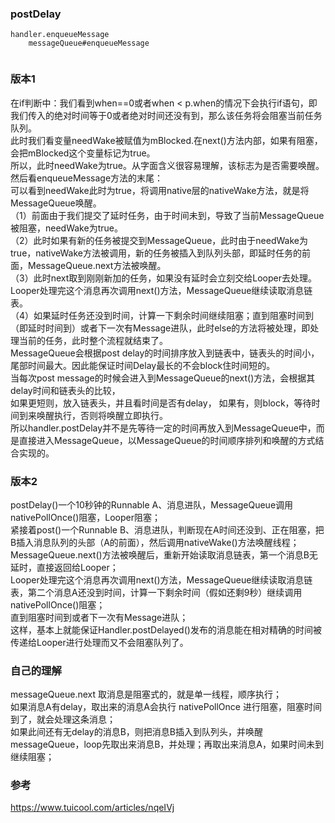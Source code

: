 ### postDelay  

```
handler.enqueueMessage  
    messageQueue#enqueueMessage  
        
```
### 版本1  
在if判断中：我们看到when==0或者when < p.when的情况下会执行if语句，即我们传入的绝对时间等于0或者绝对时间还没有到，那么该任务将会阻塞当前任务队列。  
此时我们看变量needWake被赋值为mBlocked.在next()方法内部，如果有阻塞，会把mBlocked这个变量标记为true。    
所以，此时needWake为true。从字面含义很容易理解，该标志为是否需要唤醒。  
然后看enqueueMessage方法的末尾：  
可以看到needWake此时为true，将调用native层的nativeWake方法，就是将MessageQueue唤醒。  
（1）前面由于我们提交了延时任务，由于时间未到，导致了当前MessageQueue被阻塞，needWake为true。  
（2）此时如果有新的任务被提交到MessageQueue，此时由于needWake为true，nativeWake方法被调用，新的任务被插入到队列头部，即延时任务的前面，MessageQueue.next方法被唤醒。  
（3）此时next取到刚刚新加的任务，如果没有延时会立刻交给Looper去处理。Looper处理完这个消息再次调用next()方法，MessageQueue继续读取消息链表。  
（4）如果延时任务还没到时间，计算一下剩余时间继续阻塞；直到阻塞时间到（即延时时间到）或者下一次有Message进队，此时else的方法将被处理，即处理当前的任务，此时整个流程就结束了。     
MessageQueue会根据post delay的时间排序放入到链表中，链表头的时间小，尾部时间最大。因此能保证时间Delay最长的不会block住时间短的。  
当每次post message的时候会进入到MessageQueue的next()方法，会根据其delay时间和链表头的比较，  
如果更短则，放入链表头，并且看时间是否有delay，  如果有，则block，等待时间到来唤醒执行，否则将唤醒立即执行。    
所以handler.postDelay并不是先等待一定的时间再放入到MessageQueue中，而是直接进入MessageQueue，以MessageQueue的时间顺序排列和唤醒的方式结合实现的。  
### 版本2
postDelay()一个10秒钟的Runnable A、消息进队，MessageQueue调用nativePollOnce()阻塞，Looper阻塞；  
紧接着post()一个Runnable B、消息进队，判断现在A时间还没到、正在阻塞，把B插入消息队列的头部（A的前面），然后调用nativeWake()方法唤醒线程；  
MessageQueue.next()方法被唤醒后，重新开始读取消息链表，第一个消息B无延时，直接返回给Looper；  
Looper处理完这个消息再次调用next()方法，MessageQueue继续读取消息链表，第二个消息A还没到时间，计算一下剩余时间（假如还剩9秒）继续调用nativePollOnce()阻塞；  
直到阻塞时间到或者下一次有Message进队；  
这样，基本上就能保证Handler.postDelayed()发布的消息能在相对精确的时间被传递给Looper进行处理而又不会阻塞队列了。
### 自己的理解  
messageQueue.next  取消息是阻塞式的，就是单一线程，顺序执行；  
如果消息A有delay，取出来的消息A会执行 nativePollOnce 进行阻塞，阻塞时间到了，就会处理这条消息；    
如果此间还有无delay的消息B，则把消息B插入到队列头，并唤醒 messageQueue，loop先取出来消息B，并处理；再取出来消息A，如果时间未到继续阻塞；  
 
### 参考  
https://www.tuicool.com/articles/nqeIVj  


